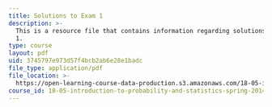 ```yaml
---
title: Solutions to Exam 1
description: >-
  This is a resource file that contains information regarding solutions to exam
  1.
type: course
layout: pdf
uid: 3745797e973d57f4bcb2ab6e28e1badc
file_type: application/pdf
file_location: >-
  https://open-learning-course-data-production.s3.amazonaws.com/18-05-introduction-to-probability-and-statistics-spring-2014/3745797e973d57f4bcb2ab6e28e1badc_MIT18_05S14_Exam1_Sol.pdf
course_id: 18-05-introduction-to-probability-and-statistics-spring-2014
---
```

